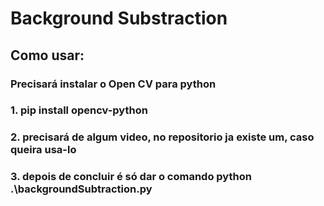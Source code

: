 # **Background Substraction**

## Como usar:
  ### Precisará instalar o Open CV para python
  
  ### 1. pip install opencv-python
  ### 2. precisará de algum video, no repositorio ja existe um, caso queira usa-lo
  ### 3. depois de concluir é só dar o comando python .\backgroundSubtraction.py
